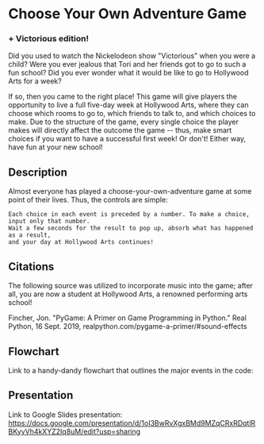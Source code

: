 # Choose Your Own Adventure Game
### + Victorious edition!

Did you used to watch the Nickelodeon show "Victorious" when you were a child? Were you ever jealous that Tori and her friends got to go to such a fun school? Did you ever wonder what it would be like to go to Hollywood Arts for a week?

If so, then you came to the right place! This game will give players the opportunity to live a full five-day week at Hollywood Arts, where they can choose which rooms to go to, which friends to talk to, and which choices to make. Due to the structure of the game, every single choice the player makes will directly affect the outcome the game -- thus, make smart choices if you want to have a successful first week! Or don't! Either way, have fun at your new school!

## Description

Almost everyone has played a choose-your-own-adventure game at some point of their lives. Thus, the controls are simple: 

    Each choice in each event is preceded by a number. To make a choice, input only that number. 
    Wait a few seconds for the result to pop up, absorb what has happened as a result, 
    and your day at Hollywood Arts continues!

## Citations

The following source was utilized to incorporate music into the game; after all, you are now a student at Hollywood Arts, a renowned performing arts school!

Fincher, Jon. "PyGame: A Primer on Game Programming in Python." Real Python, 16 Sept. 2019, realpython.com/pygame-a-primer/#sound-effects

## Flowchart

Link to a handy-dandy flowchart that outlines the major events in the code:


## Presentation

Link to Google Slides presentation:
https://docs.google.com/presentation/d/1oI3BwRvXgxBMd9MZqCRxRDqtlRBKyvVh4kXYZ2Iq8uM/edit?usp=sharing
